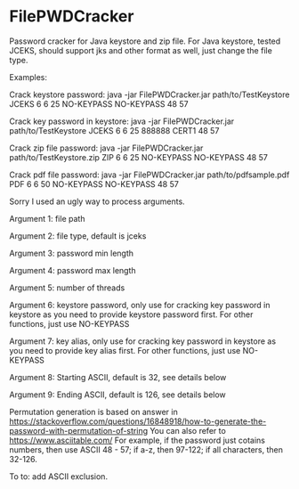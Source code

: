 # FilePWDCracker
Password cracker for Java keystore and zip file.
For Java keystore, tested JCEKS, should support jks and other format as well, just change the file type.

Examples:

Crack keystore password:
java -jar FilePWDCracker.jar path/to/TestKeystore JCEKS 6 6 25 NO-KEYPASS NO-KEYPASS 48 57

Crack key password in keystore:
java -jar FilePWDCracker.jar path/to/TestKeystore JCEKS 6 6 25 888888 CERT1 48 57

Crack zip file password:
java -jar FilePWDCracker.jar path/to/TestKeystore.zip ZIP 6 6 25 NO-KEYPASS NO-KEYPASS 48 57

Crack pdf file password:
java -jar FilePWDCracker.jar path/to/pdfsample.pdf PDF 6 6 50 NO-KEYPASS NO-KEYPASS 48 57



Sorry I used an ugly way to process arguments.

Argument 1: file path

Argument 2: file type, default is jceks

Argument 3: password min length

Argument 4: password max length

Argument 5: number of threads

Argument 6: keystore password, only use for cracking key password in keystore as you need to provide keystore password first. For other functions, just use NO-KEYPASS

Argument 7: key alias, only use for cracking key password in keystore as you need to provide key alias first. For other functions, just use NO-KEYPASS

Argument 8: Starting ASCII, default is 32, see details below

Argument 9: Ending ASCII, default is 126, see details below


Permutation generation is based on answer in https://stackoverflow.com/questions/16848918/how-to-generate-the-password-with-permutation-of-string
You can also refer to https://www.asciitable.com/
For example, if the password just cotains numbers, then use ASCII 48 - 57; if a-z, then 97-122; if all characters, then 32-126.

To to: add ASCII exclusion.
